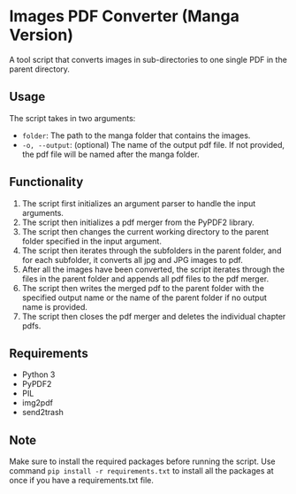 # Images  PDF Converter (Manga Version)

A tool script that converts images in sub-directories to one single PDF in the parent directory.

## Usage

The script takes in two arguments:

- `folder`: The path to the manga folder that contains the images.
- `-o, --output`: (optional) The name of the output pdf file. If not provided, the pdf file will be named after the manga folder.

## Functionality

1. The script first initializes an argument parser to handle the input arguments.
2. The script then initializes a pdf merger from the PyPDF2 library.
3. The script then changes the current working directory to the parent folder specified in the input argument.
4. The script then iterates through the subfolders in the parent folder, and for each subfolder, it converts all jpg and JPG images to pdf.
5. After all the images have been converted, the script iterates through the files in the parent folder and appends all pdf files to the pdf merger.
6. The script then writes the merged pdf to the parent folder with the specified output name or the name of the parent folder if no output name is provided.
7. The script then closes the pdf merger and deletes the individual chapter pdfs.

## Requirements

- Python 3
- PyPDF2
- PIL
- img2pdf
- send2trash

## Note

Make sure to install the required packages before running the script. Use command `pip install -r requirements.txt` to install all the packages at once if you have a requirements.txt file.